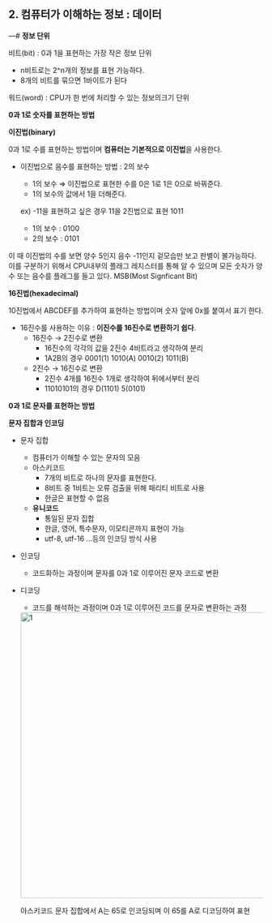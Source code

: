 ## 2. 컴퓨터가 이해하는 정보 : 데이터

—# **정보 단위** 

비트(bit) : 0과 1을 표현하는 가장 작은 정보 단위

- n비트로는 2^n개의 정보를 표현 가능하다.
- 8개의 비트를 묶으면 1바이트가 된다

워드(word) : CPU가 한 번에 처리할 수 있는 정보의크기 단위

**0과 1로 숫자를 표현하는 방법**

**이진법(binary)**

0과 1로 수를 표현하는 방법이며 **컴퓨터는 기본적으로 이진법**을 사용한다.

- 이진법으로 음수를 표현하는 방법 : 2의 보수
    - 1의 보수 ⇒ 이진법으로 표현한 수를 0은 1로 1은 0으로 바꿔준다.
    - 1의 보수의 값에서 1을 더해준다.
    
    ex) -11을 표현하고 싶은 경우 11을 2진법으로 표현 1011
    
    - 1의 보수 : 0100
    - 2의 보수 : 0101

이 때 이진법의 수를 보면  양수 5인지 음수 -11인지 겉모습만 보고 판별이 불가능하다. 이를 구분하기 위해서 CPU내부의 플래그 레지스터를 통해  알 수 있으며 모든 숫자가 양수 또는 음수를 플래그를 들고 있다. MSB(Most Signficant Bit)

**16진법(hexadecimal)**

10진법에서 ABCDEF를 추가하여 표현하는 방법이며 숫자 앞에 0x를 붙여서 표기 한다.

- 16진수를 사용하는 이유 : **이진수를 16진수로 변환하기 쉽다**.
    - 16진수 → 2진수로 변환
        - 16진수의 각각의 값을 2진수 4비트라고 생각하여 분리
        - 1A2B의 경우 0001(1) 1010(A) 0010(2) 1011(B)
    - 2진수 → 16진수로 변환
        - 2진수 4개를 16진수 1개로 생각하여 뒤에서부터 분리
        - 11010101의 경우 D(1101) 5(0101)

**0과 1로 문자를 표현하는 방법**

**문자 집합과 인코딩**

- 문자 집합
    - 컴퓨터가 이해할 수 있는 문자의 모음
    - 아스키코드
        - 7개의 비트로 하나의 문자를 표현한다.
        - 8비트 중 1비트는 오류 검출을 위해 패리티 비트로 사용
        - 한글은 표현할 수 없음
    - **유니코드**
        - 통일된 문자 집합
        - 한글, 영어, 특수문자, 이모티콘까지 표현이 가능
        - utf-8, utf-16 …등의 인코딩 방식 사용
- 인코딩
    - 코드화하는 과정이며 문자를 0과 1로 이루어진 문자 코드로 변환
- 디코딩
    - 코드를 해석하는 과정이며 0과 1로 이루어진 코드를 문자로 변환하는 과정
    
    <img width="564" alt="1" src="https://github.com/junyong1111/OS/assets/79856225/201dbe47-5429-4482-a9ac-eefdcf881ab3">

    
    아스키코드 문자 집합에서 A는 65로 인코딩되며 이 65를 A로 디코딩하여 표현